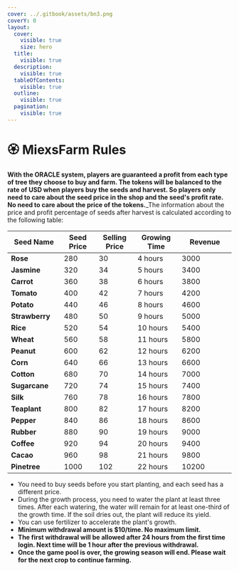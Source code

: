 ```yaml
---
cover: ../.gitbook/assets/bn3.png
coverY: 0
layout:
  cover:
    visible: true
    size: hero
  title:
    visible: true
  description:
    visible: true
  tableOfContents:
    visible: true
  outline:
    visible: true
  pagination:
    visible: true
---
```


# 🏵️ MiexsFarm Rules

**With the ORACLE system, players are guaranteed a profit from each type of tree they choose to buy and farm. The tokens will be balanced to the rate of USD when players buy the seeds and harvest. So players only need to care about the seed price in the shop and the seed's profit rate. No need to care about the price of the tokens.**\_The information about the price and profit percentage of seeds after harvest is calculated according to the following table:

<table data-header-hidden><thead><tr><th width="166">Seed Name</th><th width="153">Seed Price</th><th width="148">Selling Price</th><th width="159">Growing Time</th><th width="258">Revenue</th></tr></thead><tbody><tr><td><strong>Rose</strong> </td><td>280</td><td>30</td><td>4 hours</td><td>3000</td></tr><tr><td><strong>Jasmine</strong> </td><td>320</td><td>34</td><td>5 hours</td><td>3400</td></tr><tr><td><strong>Carrot</strong></td><td>360</td><td>38</td><td>6 hours</td><td>3800</td></tr><tr><td><strong>Tomato</strong></td><td>400</td><td>42</td><td>7 hours</td><td>4200</td></tr><tr><td><strong>Potato</strong></td><td>440</td><td>46</td><td>8 hours</td><td>4600</td></tr><tr><td><strong>Strawberry</strong></td><td>480</td><td>50</td><td>9 hours</td><td>5000</td></tr><tr><td><strong>Rice</strong></td><td>520</td><td>54</td><td>10 hours</td><td>5400</td></tr><tr><td><strong>Wheat</strong></td><td>560</td><td>58</td><td>11 hours</td><td>5800</td></tr><tr><td><strong>Peanut</strong></td><td>600</td><td>62</td><td>12 hours</td><td>6200</td></tr><tr><td><strong>Corn</strong></td><td>640</td><td>66</td><td>13 hours</td><td>6600</td></tr><tr><td><strong>Cotton</strong></td><td>680</td><td>70</td><td>14 hours</td><td>7000</td></tr><tr><td><strong>Sugarcane</strong></td><td>720</td><td>74</td><td>15 hours</td><td>7400</td></tr><tr><td><strong>Silk</strong></td><td>760</td><td>78</td><td>16 hours</td><td>7800</td></tr><tr><td><strong>Teaplant</strong></td><td>800</td><td>82</td><td>17 hours</td><td>8200</td></tr><tr><td><strong>Pepper</strong></td><td>840</td><td>86</td><td>18 hours</td><td>8600</td></tr><tr><td><strong>Rubber</strong></td><td>880</td><td>90</td><td>19 hours</td><td>9000</td></tr><tr><td><strong>Coffee</strong></td><td>920</td><td>94</td><td>20 hours</td><td>9400</td></tr><tr><td><strong>Cacao</strong></td><td>960</td><td>98</td><td>21 hours</td><td>9800</td></tr><tr><td><strong>Pinetree</strong></td><td>1000</td><td>102</td><td>22 hours</td><td>10200</td></tr></tbody></table>

* You need to buy seeds before you start planting, and each seed has a different price.
* During the growth process, you need to water the plant at least three times. After each watering, the water will remain for at least one-third of the growth time. If the soil dries out, the plant will reduce its yield.
* You can use fertilizer to accelerate the plant's growth.
* **Minimum withdrawal amount is $10/time. No maximum limit.**
* **The first withdrawal will be allowed after 24 hours from the first time login. Next time will be 1 hour after the previous withdrawal.**
* **Once the game pool is over, the growing season will end. Please wait for the next crop to continue farming.**
